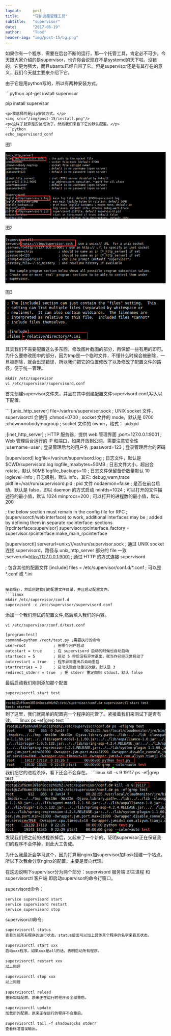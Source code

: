 ```yaml
---
layout:     post
title:      "守护进程管理工具"
subtitle:   "supervisor"
date:       "2017-06-19"
author:     "TuoX"
header-img: "img/post-15/bg.png"
---
```


<p>如果你有一个程序，需要在后台不断的运行，那一个托管工具，肯定必不可少。今天跟大家介绍的是supervisor，也许你会说现在不是systemd的天下啦。没错的，它更为强大，而且ubantu已经自带了它。但是supervisor还是有其存在的意义，我们今天就主要来介绍下它。</p>
<p>由于它是用python写的，所以有两种安装方式。</p>
```python
apt-get install supervisor

pip install supervisor
```
<p>我选择的是pip安装方式。</p>
<img src="/img/post-15/install.png"/>
<p>这样子就算是安装成功了。然后我们来看下它的默认配置。</p>
```python
echo_supervisord_conf
```
<p>图1</p>
<img src="/img/post-15/config1.png"/>
<p>图2</p>
<img src="/img/post-15/config2.png"/>
<p>图3</p>
<img src="/img/post-15/config3.png"/>

其实我们不需要配置这么多东西，修改图片截图的部分，再保留一些有用的即可。为什么要修改图中的部分，因为tmp是一个临时文件，不懂什么时候会被删除，一旦被删除，就会出现错误，所以我们把它的位置修改了以及修改了配置文件的路径，便于统一管理。
```
mkdir /etc/supervisor
vi /etc/supervisor/supervisord.conf
```
<p>首先创建supervisor文件夹，并且在其中创建配置文件supervisord.conf,写入以下配置。</p>
```
[unix_http_server]
file=/var/run/supervisor.sock   ; UNIX socket 文件，supervisorctl 会使用
;chmod=0700                 ; socket 文件的 mode，默认是 0700
;chown=nobody:nogroup       ; socket 文件的 owner，格式： uid:gid
 
;[inet_http_server]         ; HTTP 服务器，提供 web 管理界面
;port=127.0.0.1:9001        ; Web 管理后台运行的 IP 和端口，如果开放到公网，需要注意安全性
;username=user              ; 登录管理后台的用户名
;password=123               ; 登录管理后台的密码
 
[supervisord]
logfile=/var/run/supervisord.log ; 日志文件，默认是 $CWD/supervisord.log
logfile_maxbytes=50MB        ; 日志文件大小，超出会 rotate，默认 50MB
logfile_backups=10           ; 日志文件保留备份数量默认 10
loglevel=info                ; 日志级别，默认 info，其它: debug,warn,trace
pidfile=/var/run/supervisord.pid ; pid 文件
nodaemon=false               ; 是否在前台启动，默认是 false，即以 daemon 的方式启动
minfds=1024                  ; 可以打开的文件描述符的最小值，默认 1024
minprocs=200                 ; 可以打开的进程数的最小值，默认 200
 
; the below section must remain in the config file for RPC
; (supervisorctl/web interface) to work, additional interfaces may be
; added by defining them in separate rpcinterface: sections
[rpcinterface:supervisor]
supervisor.rpcinterface_factory = supervisor.rpcinterface:make_main_rpcinterface
 
[supervisorctl]
serverurl=unix:///var/run/supervisor.sock ; 通过 UNIX socket 连接 supervisord，路径与 unix_http_server 部分的 file 一致
;serverurl=http://127.0.0.1:9001 ; 通过 HTTP 的方式连接 supervisord
 
; 包含其他的配置文件
[include]
files = /etc/supervisor/conf.d/*.conf    ; 可以是 *.conf 或 *.ini
```

接着保存，然后创建我们的配置文件目录，并且启动配置文件。
```linux
mkdir /etc/supervisor/conf.d
supervisord -c /etc/supervisor/supervisord.conf
```
添加一个我们测试的配置文件,然后填入我们的内容。
```linux
vi /etc/supervisor/conf.d/test.conf
```
```linux
[program:test]
command=python /root/test.py ;需要执行的命令
user=root            ; 用哪个用户启动
autostart = true     ; 在 supervisord 启动的时候也自动启动
startsecs = 5        ; 启动 5 秒后没有异常退出，就当作已经正常启动了
autorestart = true   ; 程序异常退出后自动重启
startretries = 3     ; 启动失败自动重试次数，默认是 3
redirect_stderr = true  ; 把 stderr 重定向到 stdout，默认 false
```
最后启动我们刚刚添加那个配置
```linux
supervisorctl start test 
```
<img src="/img/post-15/start.png"/>
到了这里，我们就简单的配置完一个程序的托管了。紧接着我们来测试下是否有效。
```linux
ps -ef|grep test
```
<img src="/img/post-15/result1.png"/>
我们把它的进程杀掉，看下还会不会存在。
```linux
kill -s 9 19117
ps -ef|grep test
```
<img src="/img/post-15/result2.png"/>
发现我们把之前的进程杀掉后，又起来了一个新的，证明supervisor正在保证我们的程序不会停掉，到此大工告成。

为什么我最近会学习这个，因为打算用nginx加supervisor加flask搭建一个站点。所以下次我会分享nginx的配置，主要是反向代理。

在这边说明下supervisor分为两个部分：supervisord 服务端 即主进程 和supervisorctl 客户端 即启动supervisor的命令行窗口。

supervisord命令：
```linux
service supervisord start
service supervisord restart
service supervisord stop
```

supervisorctl命令:
```linux
supervisorctl status
查看当前所有程序的运行状态。status后面可以加上具体某个程序的名字来看其状态。

supervisorctl start xxx
启动xxx程序。如果xxx是all的话，表明启动所有程序。

supervisorctl restart xxx
以上同理

supervisorctl stop xxx
以上同理

supervisorctl reload
重新加载配置。原来正在运行的程序会全部重启。

supervisorctl update
加载新的配置，原来正在运行的程序不会重启。

supervisorctl tail -f shadowsocks stderr
查看标准错误输出。
```